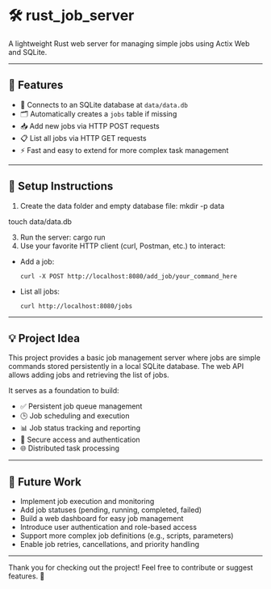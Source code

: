 # 🛠️ rust_job_server

A lightweight Rust web server for managing simple jobs using Actix Web and SQLite.  

---

## 🚀 Features

- 🔗 Connects to an SQLite database at `data/data.db`
- 🗂️ Automatically creates a `jobs` table if missing
- 📥 Add new jobs via HTTP POST requests
- 📋 List all jobs via HTTP GET requests
- ⚡ Fast and easy to extend for more complex task management

---

## 🔧 Setup Instructions

1. Create the data folder and empty database file:
  mkdir -p data

  touch data/data.db

3. Run the server:
  cargo run
4. Use your favorite HTTP client (curl, Postman, etc.) to interact:

- Add a job:

  ```
  curl -X POST http://localhost:8080/add_job/your_command_here
  ```

- List all jobs:

  ```
  curl http://localhost:8080/jobs
  ```

---

## 💡 Project Idea

This project provides a basic job management server where jobs are simple commands stored persistently in a local SQLite database. The web API allows adding jobs and retrieving the list of jobs.

It serves as a foundation to build:

- ✅ Persistent job queue management  
- 🕒 Job scheduling and execution  
- 📊 Job status tracking and reporting  
- 🔐 Secure access and authentication  
- 🌐 Distributed task processing  

---

## 📅 Future Work

- Implement job execution and monitoring  
- Add job statuses (pending, running, completed, failed)  
- Build a web dashboard for easy job management  
- Introduce user authentication and role-based access  
- Support more complex job definitions (e.g., scripts, parameters)  
- Enable job retries, cancellations, and priority handling  

---

Thank you for checking out the project! Feel free to contribute or suggest features. 🚀
